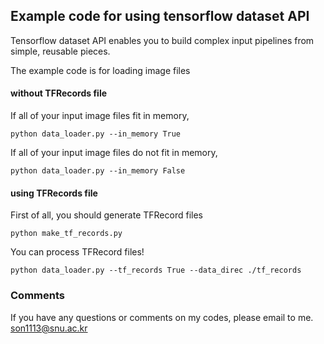 ## Example code for using tensorflow dataset API
Tensorflow dataset API enables you to build complex input pipelines from simple, reusable pieces.

The example code is for loading image files

#### without TFRecords file
If all of your input image files fit in memory,
```
python data_loader.py --in_memory True
```

If all of your input image files do not fit in memory,
```
python data_loader.py --in_memory False
```
#### using TFRecords file
First of all, you should generate TFRecord files
```
python make_tf_records.py
```
You can process TFRecord files!

```
python data_loader.py --tf_records True --data_direc ./tf_records
```

### Comments
If you have any questions or comments on my codes, please email to me. [son1113@snu.ac.kr](mailto:son1113@snu.ac.kr)